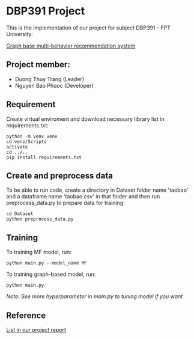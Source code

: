 # DBP391 Project 
This is the implementation of our project for subject DBP391 - FPT University:

[Graph base multi-behavior recommendation system](https://docs.google.com/document/d/1xSgXeuxwYePKe9MaftjsNtmn-YjomvT4H8zT1UVCLuw/edit)

## Project member: 
- Duong Thuy Trang (Leader)
- Nguyen Bao Phuoc (Developer)


## Requirement

Create virtual enviroment and download necessary library list in requirements.txt:
```
python -m venv venv
cd venv/Scripts
activate
cd ../..
pip install requirements.txt
```

## Create and preprocess data

To be able to run code, create a directory in Dataset folder name 'taobao'
and a dataframe name 'taobao.csv' in that folder and then run preprocess_data.py to prepare data for training: 

```
cd Dataset
python preprocess_data.py
```

## Training

To training MF model, run:

```
python main.py --model_name MF
```

To training graph-based model, run:

```
python main.py
```

*Note: See more hyperparameter in main.py to tuning model if you want*

## Reference
[List in our project report](https://docs.google.com/document/d/1xSgXeuxwYePKe9MaftjsNtmn-YjomvT4H8zT1UVCLuw/edit)






